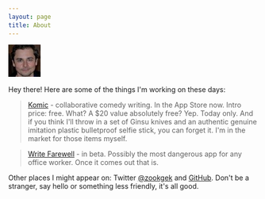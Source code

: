 ```yaml
---
layout: page
title: About
---
```

![My pic](/public/my-pic-small.jpg)

 Hey there! Here are some of the things I'm working on these days:

> [Komic](http://komicapp.com) - collaborative comedy writing. In the App Store now. 
> Intro price: free. What? A $20 value absolutely free? Yep. Today only. And if you think
I'll throw in a set of Ginsu knives and an authentic genuine imitation plastic bulletproof selfie stick, you can forget it.
I'm in the market for those items myself.

> [Write Farewell](http://writefarewell.com) - in beta. Possibly the most dangerous app for any office worker.
Once it comes out that is.

Other places I might appear on: Twitter [@zookgek](https://twitter.com/zookgek) and [GitHub](https://github.com/ssarber). Don't be a stranger, say hello or something less friendly, it's all good.




